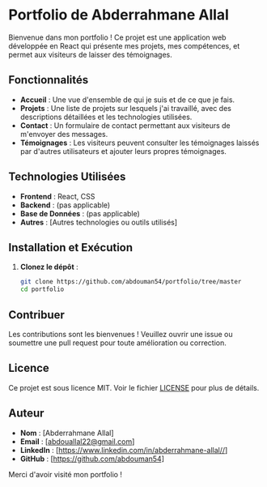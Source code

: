 # Portfolio de Abderrahmane Allal

Bienvenue dans mon portfolio ! Ce projet est une application web développée en React qui présente mes projets, mes compétences, et permet aux visiteurs de laisser des témoignages.

## Fonctionnalités

- **Accueil** : Une vue d'ensemble de qui je suis et de ce que je fais.
- **Projets** : Une liste de projets sur lesquels j'ai travaillé, avec des descriptions détaillées et les technologies utilisées.
- **Contact** : Un formulaire de contact permettant aux visiteurs de m'envoyer des messages.
- **Témoignages** : Les visiteurs peuvent consulter les témoignages laissés par d'autres utilisateurs et ajouter leurs propres témoignages.

## Technologies Utilisées
- **Frontend** : React, CSS
- **Backend** : (pas applicable)
- **Base de Données** : (pas applicable)
- **Autres** : [Autres technologies ou outils utilisés]


## Installation et Exécution

1. **Clonez le dépôt** :
   ```bash
   git clone https://github.com/abdouman54/portfolio/tree/master
   cd portfolio
## Contribuer

Les contributions sont les bienvenues ! Veuillez ouvrir une issue ou soumettre une pull request pour toute amélioration ou correction.

## Licence

Ce projet est sous licence MIT. Voir le fichier [LICENSE](LICENSE) pour plus de détails.

## Auteur
- **Nom** : [Abderrahmane Allal]
- **Email** : [abdouallal22@gmail.com]
- **LinkedIn** : [https://www.linkedin.com/in/abderrahmane-allal//]
- **GitHub** : [https://github.com/abdouman54]

Merci d'avoir visité mon portfolio !

